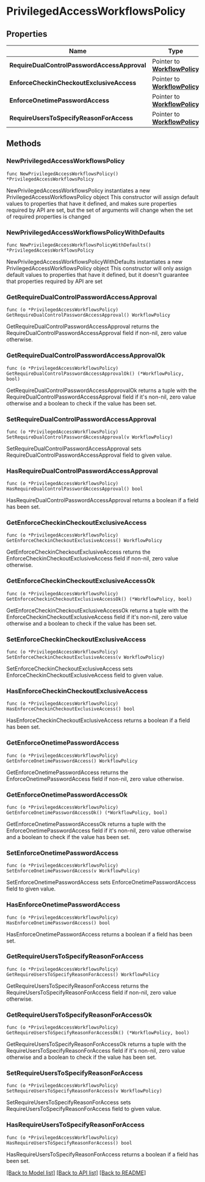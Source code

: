 # PrivilegedAccessWorkflowsPolicy

## Properties

Name | Type | Description | Notes
------------ | ------------- | ------------- | -------------
**RequireDualControlPasswordAccessApproval** | Pointer to [**WorkflowPolicy**](WorkflowPolicy.md) |  | [optional] 
**EnforceCheckinCheckoutExclusiveAccess** | Pointer to [**WorkflowPolicy**](WorkflowPolicy.md) |  | [optional] 
**EnforceOnetimePasswordAccess** | Pointer to [**WorkflowPolicy**](WorkflowPolicy.md) |  | [optional] 
**RequireUsersToSpecifyReasonForAccess** | Pointer to [**WorkflowPolicy**](WorkflowPolicy.md) |  | [optional] 

## Methods

### NewPrivilegedAccessWorkflowsPolicy

`func NewPrivilegedAccessWorkflowsPolicy() *PrivilegedAccessWorkflowsPolicy`

NewPrivilegedAccessWorkflowsPolicy instantiates a new PrivilegedAccessWorkflowsPolicy object
This constructor will assign default values to properties that have it defined,
and makes sure properties required by API are set, but the set of arguments
will change when the set of required properties is changed

### NewPrivilegedAccessWorkflowsPolicyWithDefaults

`func NewPrivilegedAccessWorkflowsPolicyWithDefaults() *PrivilegedAccessWorkflowsPolicy`

NewPrivilegedAccessWorkflowsPolicyWithDefaults instantiates a new PrivilegedAccessWorkflowsPolicy object
This constructor will only assign default values to properties that have it defined,
but it doesn't guarantee that properties required by API are set

### GetRequireDualControlPasswordAccessApproval

`func (o *PrivilegedAccessWorkflowsPolicy) GetRequireDualControlPasswordAccessApproval() WorkflowPolicy`

GetRequireDualControlPasswordAccessApproval returns the RequireDualControlPasswordAccessApproval field if non-nil, zero value otherwise.

### GetRequireDualControlPasswordAccessApprovalOk

`func (o *PrivilegedAccessWorkflowsPolicy) GetRequireDualControlPasswordAccessApprovalOk() (*WorkflowPolicy, bool)`

GetRequireDualControlPasswordAccessApprovalOk returns a tuple with the RequireDualControlPasswordAccessApproval field if it's non-nil, zero value otherwise
and a boolean to check if the value has been set.

### SetRequireDualControlPasswordAccessApproval

`func (o *PrivilegedAccessWorkflowsPolicy) SetRequireDualControlPasswordAccessApproval(v WorkflowPolicy)`

SetRequireDualControlPasswordAccessApproval sets RequireDualControlPasswordAccessApproval field to given value.

### HasRequireDualControlPasswordAccessApproval

`func (o *PrivilegedAccessWorkflowsPolicy) HasRequireDualControlPasswordAccessApproval() bool`

HasRequireDualControlPasswordAccessApproval returns a boolean if a field has been set.

### GetEnforceCheckinCheckoutExclusiveAccess

`func (o *PrivilegedAccessWorkflowsPolicy) GetEnforceCheckinCheckoutExclusiveAccess() WorkflowPolicy`

GetEnforceCheckinCheckoutExclusiveAccess returns the EnforceCheckinCheckoutExclusiveAccess field if non-nil, zero value otherwise.

### GetEnforceCheckinCheckoutExclusiveAccessOk

`func (o *PrivilegedAccessWorkflowsPolicy) GetEnforceCheckinCheckoutExclusiveAccessOk() (*WorkflowPolicy, bool)`

GetEnforceCheckinCheckoutExclusiveAccessOk returns a tuple with the EnforceCheckinCheckoutExclusiveAccess field if it's non-nil, zero value otherwise
and a boolean to check if the value has been set.

### SetEnforceCheckinCheckoutExclusiveAccess

`func (o *PrivilegedAccessWorkflowsPolicy) SetEnforceCheckinCheckoutExclusiveAccess(v WorkflowPolicy)`

SetEnforceCheckinCheckoutExclusiveAccess sets EnforceCheckinCheckoutExclusiveAccess field to given value.

### HasEnforceCheckinCheckoutExclusiveAccess

`func (o *PrivilegedAccessWorkflowsPolicy) HasEnforceCheckinCheckoutExclusiveAccess() bool`

HasEnforceCheckinCheckoutExclusiveAccess returns a boolean if a field has been set.

### GetEnforceOnetimePasswordAccess

`func (o *PrivilegedAccessWorkflowsPolicy) GetEnforceOnetimePasswordAccess() WorkflowPolicy`

GetEnforceOnetimePasswordAccess returns the EnforceOnetimePasswordAccess field if non-nil, zero value otherwise.

### GetEnforceOnetimePasswordAccessOk

`func (o *PrivilegedAccessWorkflowsPolicy) GetEnforceOnetimePasswordAccessOk() (*WorkflowPolicy, bool)`

GetEnforceOnetimePasswordAccessOk returns a tuple with the EnforceOnetimePasswordAccess field if it's non-nil, zero value otherwise
and a boolean to check if the value has been set.

### SetEnforceOnetimePasswordAccess

`func (o *PrivilegedAccessWorkflowsPolicy) SetEnforceOnetimePasswordAccess(v WorkflowPolicy)`

SetEnforceOnetimePasswordAccess sets EnforceOnetimePasswordAccess field to given value.

### HasEnforceOnetimePasswordAccess

`func (o *PrivilegedAccessWorkflowsPolicy) HasEnforceOnetimePasswordAccess() bool`

HasEnforceOnetimePasswordAccess returns a boolean if a field has been set.

### GetRequireUsersToSpecifyReasonForAccess

`func (o *PrivilegedAccessWorkflowsPolicy) GetRequireUsersToSpecifyReasonForAccess() WorkflowPolicy`

GetRequireUsersToSpecifyReasonForAccess returns the RequireUsersToSpecifyReasonForAccess field if non-nil, zero value otherwise.

### GetRequireUsersToSpecifyReasonForAccessOk

`func (o *PrivilegedAccessWorkflowsPolicy) GetRequireUsersToSpecifyReasonForAccessOk() (*WorkflowPolicy, bool)`

GetRequireUsersToSpecifyReasonForAccessOk returns a tuple with the RequireUsersToSpecifyReasonForAccess field if it's non-nil, zero value otherwise
and a boolean to check if the value has been set.

### SetRequireUsersToSpecifyReasonForAccess

`func (o *PrivilegedAccessWorkflowsPolicy) SetRequireUsersToSpecifyReasonForAccess(v WorkflowPolicy)`

SetRequireUsersToSpecifyReasonForAccess sets RequireUsersToSpecifyReasonForAccess field to given value.

### HasRequireUsersToSpecifyReasonForAccess

`func (o *PrivilegedAccessWorkflowsPolicy) HasRequireUsersToSpecifyReasonForAccess() bool`

HasRequireUsersToSpecifyReasonForAccess returns a boolean if a field has been set.


[[Back to Model list]](../README.md#documentation-for-models) [[Back to API list]](../README.md#documentation-for-api-endpoints) [[Back to README]](../README.md)


